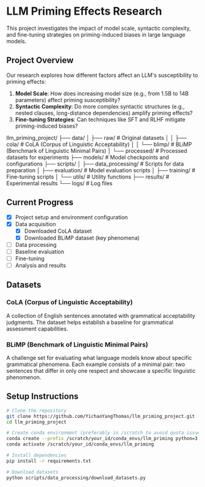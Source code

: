 # LLM Priming Effects Research

This project investigates the impact of model scale, syntactic complexity, and fine-tuning strategies on priming-induced biases in large language models.

## Project Overview

Our research explores how different factors affect an LLM's susceptibility to priming effects:

1. **Model Scale**: How does increasing model size (e.g., from 1.5B to 14B parameters) affect priming susceptibility?
2. **Syntactic Complexity**: Do more complex syntactic structures (e.g., nested clauses, long-distance dependencies) amplify priming effects?
3. **Fine-tuning Strategies**: Can techniques like SFT and RLHF mitigate priming-induced biases?

llm_priming_project/
├── data/
│   ├── raw/               # Original datasets
│   │   ├── cola/          # CoLA (Corpus of Linguistic Acceptability)
│   │   └── blimp/         # BLiMP (Benchmark of Linguistic Minimal Pairs)
│   └── processed/         # Processed datasets for experiments
├── models/                # Model checkpoints and configurations
├── scripts/
│   ├── data_processing/   # Scripts for data preparation
│   ├── evaluation/        # Model evaluation scripts
│   ├── training/          # Fine-tuning scripts
│   └── utils/             # Utility functions
├── results/               # Experimental results
└── logs/                  # Log files

## Current Progress

- [x] Project setup and environment configuration
- [x] Data acquisition
  - [x] Downloaded CoLA dataset
  - [x] Downloaded BLiMP dataset (key phenomena)
- [ ] Data processing
- [ ] Baseline evaluation
- [ ] Fine-tuning
- [ ] Analysis and results

## Datasets

### CoLA (Corpus of Linguistic Acceptability)
A collection of English sentences annotated with grammatical acceptability judgments. The dataset helps establish a baseline for grammatical assessment capabilities.

### BLiMP (Benchmark of Linguistic Minimal Pairs)
A challenge set for evaluating what language models know about specific grammatical phenomena. Each example consists of a minimal pair: two sentences that differ in only one respect and showcase a specific linguistic phenomenon.

## Setup Instructions

```bash
# Clone the repository
git clone https://github.com/YichaoYangThomas/llm_priming_project.git
cd llm_priming_project

# Create conda environment (preferably in /scratch to avoid quota issues)
conda create --prefix /scratch/your_id/conda_envs/llm_priming python=3.9
conda activate /scratch/your_id/conda_envs/llm_priming

# Install dependencies
pip install -r requirements.txt

# Download datasets
python scripts/data_processing/download_datasets.py
